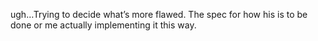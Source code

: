 <!--
id: 199842281
link: http://kevinisom.info/post/199842281/ugh-trying-to-decide-whats-more-flawed-the-spec
slug: ugh-trying-to-decide-whats-more-flawed-the-spec
date: Tue Sep 29 2009 18:27:50 GMT+1300 (NZDT)
raw: {"blog_name":"kevinisom","id":199842281,"post_url":"http://kevinisom.info/post/199842281/ugh-trying-to-decide-whats-more-flawed-the-spec","slug":"ugh-trying-to-decide-whats-more-flawed-the-spec","type":"text","date":"2009-09-29 05:27:50 GMT","timestamp":1254202070,"state":"published","format":"html","reblog_key":"ixqOTcU7","tags":[],"short_url":"http://tmblr.co/Zw68YyBwLdf","highlighted":[],"feed_item":"http://twitter.com/kev_nz/statuses/4463528068","from_feed_id":"650289","note_count":0,"title":null,"body":"<p>ugh&#8230;Trying to decide what&#8217;s more flawed. The spec for how his is to be done or me actually implementing it this way.</p>"}
publish: 2009-09-029
tags: 
title: null
-->


ugh…Trying to decide what’s more flawed. The spec for how his is to be
done or me actually implementing it this way.


